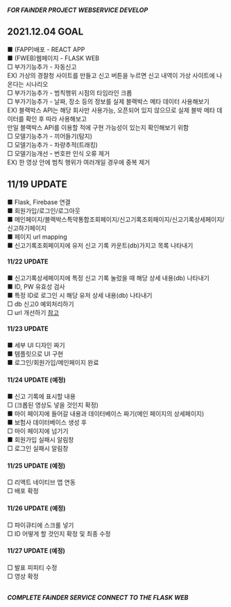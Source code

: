 ***FOR FAiNDER PROJECT WEBSERVICE DEVELOP***

## 2021.12.04 GOAL
■ (FAPP)배포 - REACT APP <br>
■ (FWEB)웹페이지 - FLASK WEB <br> 
□ 부가기능추가 - 자동신고 <br>
  EX) 가상의 경찰청 사이트를 만들고 신고 버튼을 누르면 신고 내역이 가상 사이트에 나온다는 시나리오 <br>
□ 부가기능추가 - 범칙행위 시점의 타임라인 크롭 <br>
□ 부가기능추가 - 날짜, 장소 등의 정보를 실제 블랙박스 메타 데이터 사용해보기 <br>
  EX) 블랙박스 API는 해당 회사만 사용가능, 오픈되어 있지 않으므로 실제 블박 메타 데이터를 확인 후 따라 사용해보고 <br>
  만일 블랙박스 API를 이용할 적에 구현 가능성이 있는지 확인해보기 위함 <br>
□ 모델기능추가 - 끼어들기(탐지) <br>
□ 모델기능추가 - 차량추적(트래킹) <br>
□ 모델기능개선 - 번호판 인식 오류 제거 <br>
  EX) 한 영상 안에 범칙 행위가 여러개일 경우에 중복 제거 <br>

## 11/19 UPDATE
■ Flask, Firebase 연결 <br>
■ 회원가입/로그인/로그아웃 <br>
■ 메인페이지/블랙박스특약통합조회페이지/신고기록조회페이지/신고기록상세페이지/신고하기페이지 <br>
■ 페이지 url mapping <br>
■ 신고기록조회페이지에 유저 신고 기록 카운트(db)가지고 목록 나타내기 <br>

#### 11/22 UPDATE
■ 신고기록상세페이지에 특정 신고 기록 눌렀을 때 해당 상세 내용(db) 나타내기 <br>
■ ID, PW 유효성 검사 <br>
■ 특정 ID로 로그인 시 해당 유저 상세 내용(db) 나타내기 <br>
□ db 신고0 예외처리하기 <br>
□ url 개선하기 [참고](https://wikidocs.net/81046#1) <br>

#### 11/23 UPDATE
■ 세부 UI 디자인 짜기 <br>
■ 템플릿으로 UI 구현 <br>
■ 로그인/회원가입/메인페이지 완료 <br>

#### 11/24 UPDATE (예정)
■ 신고 기록에 표시할 내용 <br>
□ (크롭된 영상도 넣을 것인지 확정) <br>
■ 마이 페이지에 들어갈 내용과 데이터베이스 짜기(메인 페이지의 상세페이지) <br>
■ 보험사 데이터베이스 생성 후 <br> 
□ 마이 페이지에 넘기기 <br>
■ 회원가입 실패시 알림창 <br>
□ 로그인 실패시 알림창 <br>

#### 11/25 UPDATE (예정)
□ 리액트 네이티브 앱 연동 <br>
□ 배포 확정 <br>

#### 11/26 UPDATE (예정)
□ 파이큐티에 스크롤 넣기 <br>
□ ID 어떻게 할 것인지 확정 및 최종 수정 <br>

#### 11/27 UPDATE (예정)
□ 발표 피피티 수정 <br>
□ 영상 확정 <br><br> 

***COMPLETE FAiNDER SERVICE CONNECT TO THE FLASK WEB***
